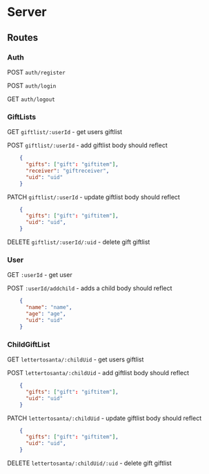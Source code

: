 # Server

## Routes

### Auth

POST `auth/register`

POST `auth/login`

GET `auth/logout`

### GiftLists

GET `giftlist/:userId` - get users giftlist

POST `giftlist/:userId` - add giftlist
body should reflect

```JSON
    {
      "gifts": ["gift": "giftitem"],
      "receiver": "giftreceiver",
      "uid": "uid"
    }
```

PATCH `giftlist/:userId` - update giftlist
body should reflect

```JSON
    {
      "gifts": ["gift": "giftitem"],
      "uid": "uid",
    }
```

DELETE `giftlist/:userId/:uid` - delete gift giftlist

### User

GET `:userId` - get user

POST `:userId/addchild` - adds a child
body should reflect

```JSON
    {
      "name": "name",
      "age": "age",
      "uid": "uid"
    }
```

### ChildGiftList

GET `lettertosanta/:childUid` - get users giftlist

POST `lettertosanta/:childUid` - add giftlist
body should reflect

```JSON
    {
      "gifts": ["gift": "giftitem"],
      "uid": "uid"
    }
```

PATCH `lettertosanta/:childUid` - update giftlist
body should reflect

```JSON
    {
      "gifts": ["gift": "giftitem"],
      "uid": "uid",
    }
```

DELETE `lettertosanta/:childUid/:uid` - delete gift giftlist

